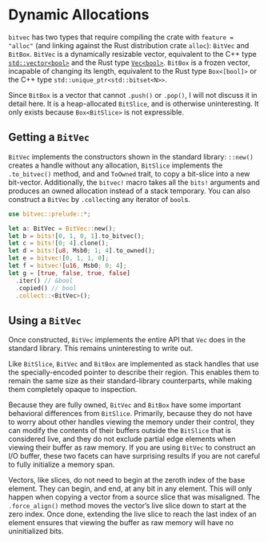 # Dynamic Allocations

`bitvec` has two types that require compiling the crate with `feature = "alloc"`
(and linking against the Rust distribution crate `alloc`): `BitVec` and
`BitBox`. `BitVec` is a dynamically resizable vector, equivalent to the C++ type
[`std::vector<bool>`] and the Rust type [`Vec<bool>`]. `BitBox` is a frozen
vector, incapable of changing its length, equivalent to the Rust type
`Box<[bool]>` or the C++ type `std::unique_ptr<std::bitset<N>>`.

Since `BitBox` is a vector that cannot `.push()` or `.pop()`, I will not discuss
it in detail here. It is a heap-allocated `BitSlice`, and is otherwise
uninteresting. It only exists because `Box<BitSlice>` is not expressible.

## Getting a `BitVec`

`BitVec` implements the constructors shown in the standard library: `::new()`
creates a handle without any allocation, `BitSlice` implements the
`.to_bitvec()` method, and and `ToOwned` trait, to copy a bit-slice into a new
bit-vector. Additionally, the `bitvec!` macro takes all the `bits!` arguments
and produces an owned allocation instead of a stack temporary. You can also
construct a `BitVec` by `.collect`ing any iterator of `bool`s.

```rust
use bitvec::prelude::*;

let a: BitVec = BitVec::new();
let b = bits![0, 1, 0, 1].to_bitvec();
let c = bits![0; 4].clone();
let d = bits![u8, Msb0; 1; 4].to_owned();
let e = bitvec![0, 1, 1, 0];
let f = bitvec![u16, Msb0; 0; 4];
let g = [true, false, true, false]
  .iter() // &bool
  .copied() // bool
  .collect::<BitVec>();
```

## Using a `BitVec`

Once constructed, `BitVec` implements the entire API that `Vec` does in the
standard library. This remains uninteresting to write out. <!--- Why? --->

<!--- Also, why does everything have such an early return on each line?--->

Like `BitSlice`, `BitVec` and `BitBox` are implemented as stack handles that use
the specially-encoded pointer to describe their region. This enables them to
remain the same size as their standard-library counterparts, while making them
completely opaque to inspection.

Because they are fully owned, `BitVec` and `BitBox` have some important
behavioral differences from `BitSlice`. Primarily, because they do not have to
worry about other handles viewing the memory under their control, they can
modify the contents of their buffers outside the `BitSlice` that is considered
live, and they do not exclude partial edge elements when viewing their buffer as
raw memory. If you are using `BitVec` to construct an I/O buffer, these two
facets can have surprising results if you are not careful to fully initialize a
memory span.

Vectors, like slices, do not need to begin at the zeroth index of the base
element. They can begin, and end, at any bit in any element. This will only
happen when copying a vector from a source slice that was misaligned. The
`.force_align()` method moves the vector’s live slice down to start at the zero
index. Once done, extending the live slice to reach the last index of an element
ensures that viewing the buffer as raw memory will have no uninitialized bits.

[`Vec<bool>`]: https://doc.rust-lang.org/stable/alloc/vec/struct.Vec.html "Vec API documentation"
[`std::vector<bool>`]: https://en.cppreference.com/w/cpp/container/vector_bool "C++ std::vector<bool> documentation"
